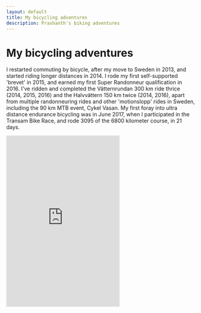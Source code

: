 ```yaml
---
layout: default 
title: My bicycling adventures
description: Prashanth's biking adventures
---
```


# My bicycling adventures
I restarted commuting by bicycle, after my move to Sweden in 2013, and started riding longer distances in 2014. I rode my first self-supported 'brevet' in 2015, and earned my first Super Randonneur qualification in 2016. I've ridden and completed the Vätternrundan 300 km ride thrice (2014, 2015, 2016) and the Halvvättern 150 km twice (2014, 2016), apart from multiple randonneuring rides and other 'motionslopp' rides in Sweden, including the 90 km MTB event, Cykel Vasan. My first foray into ultra distance endurance bicycling was in June 2017, when I participated in the Transam Bike Race, and rode 3095 of the 6800 kilometer course, in 21 days.

<iframe height='454' width='300' frameborder='0' allowtransparency='true' scrolling='no' src='https://www.strava.com/athletes/4918227/latest-rides/b044881044313bb7f8983afd29d70f61bda73e39'></iframe>
